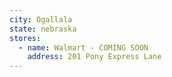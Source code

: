```yaml
---
city: Ogallala
state: nebraska
stores:
  - name: Walmart - COMING SOON
    address: 201 Pony Express Lane
---
```

